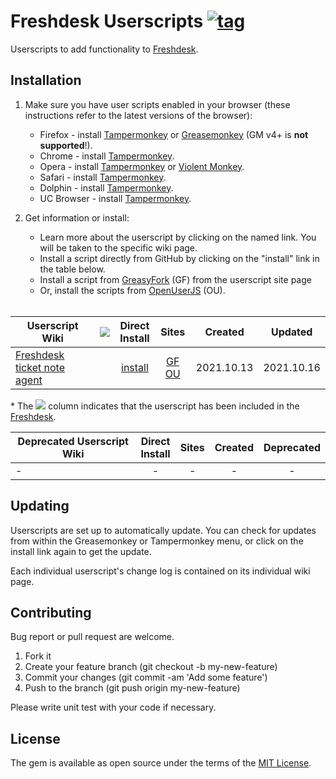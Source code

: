 # Freshdesk Userscripts [![tag](https://img.shields.io/github/tag/jinhucheung/freshdesk-userscripts.svg)](https://github.com/jinhucheung/freshdesk-userscripts/tags)

Userscripts to add functionality to [Freshdesk][freshdesk].

## Installation

1. Make sure you have user scripts enabled in your browser (these instructions refer to the latest versions of the browser):

	* Firefox - install [Tampermonkey](https://tampermonkey.net/?ext=dhdg&browser=firefox) or [Greasemonkey](https://addons.mozilla.org/en-US/firefox/addon/greasemonkey/) (GM v4+ is **not supported**!).
	* Chrome - install [Tampermonkey](https://tampermonkey.net/?ext=dhdg&browser=chrome).
	* Opera - install [Tampermonkey](https://tampermonkey.net/?ext=dhdg&browser=opera) or [Violent Monkey](https://addons.opera.com/en/extensions/details/violent-monkey/).
	* Safari - install [Tampermonkey](https://tampermonkey.net/?ext=dhdg&browser=safari).
	* Dolphin - install [Tampermonkey](https://tampermonkey.net/?ext=dhdg&browser=dolphin).
	* UC Browser - install [Tampermonkey](https://tampermonkey.net/?ext=dhdg&browser=ucweb).

2. Get information or install:
	* Learn more about the userscript by clicking on the named link. You will be taken to the specific wiki page.
	* Install a script directly from GitHub by clicking on the "install" link in the table below.
	* Install a script from [GreasyFork](https://greasyfork.org/en/users/693969-jinhucheung) (GF) from the userscript site page
	* Or, install the scripts from [OpenUserJS](https://openuserjs.org/users/jinhucheung/scripts) (OU).<br><br>

 | Userscript Wiki                          | ![][ico] |  Direct<br>Install  |            Sites            |  Created   |  Updated   |
 | ---------------------------------------- | :------: | :-----------------: | :-------------------------: | :--------: | :--------: |
 | [Freshdesk ticket note agent][ftna-wiki] |          | [install][ftna-raw] | [GF][ftna-gf] [OU][ftna-ou] | 2021.10.13 | 2021.10.16 |

  \* The ![][ico] column indicates that the userscript has been included in the [Freshdesk][freshdesk].


 | Deprecated Userscript Wiki | Direct<br>Install | Sites | Created | Deprecated |
 | -------------------------- | :---------------: | :---: | :-----: | :--------: |
 | -                          |         -         |   -   |    -    |     -      |

## Updating

Userscripts are set up to automatically update. You can check for updates from within the Greasemonkey or Tampermonkey menu, or click on the install link again to get the update.

Each individual userscript's change log is contained on its individual wiki page.

## Contributing

Bug report or pull request are welcome.

1. Fork it
2. Create your feature branch (git checkout -b my-new-feature)
3. Commit your changes (git commit -am 'Add some feature')
4. Push to the branch (git push origin my-new-feature)

Please write unit test with your code if necessary.

## License

The gem is available as open source under the terms of the [MIT License](LICENSE).

[ftna-wiki]: https://github.com/jinhucheung/freshdesk-userscripts/wiki/freshdesk-ticket-note-agent

[ftna-raw]: https://raw.githubusercontent.com/jinhucheung/freshdesk-userscripts/master/freshdesk-ticket-note-agent.user.js

[ftna-gf]: https://greasyfork.org/en/scripts/_freshdesk-ticket-note-agent

[ftna-ou]: https://openuserjs.org/scripts/jinhucheung/Freshdesk_Ticket_Note_Agent

[ico]: https://raw.githubusercontent.com/jinhucheung/freshdesk-userscripts/master/src/images/freshdesk.ico

[freshdesk]: https://freshdesk.com/